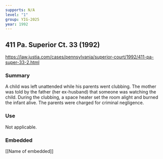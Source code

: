 ```yaml
---
supports: N/A
level: "1"
group: YIG-2025
year: 1992
---
```

## 411 Pa. Superior Ct. 33 (1992)

https://law.justia.com/cases/pennsylvania/superior-court/1992/411-pa-super-33-2.html

### Summary

A child was left unattended while his parents went clubbing. The mother was told by the father (her ex-husband) that someone was watching the child. During the clubbing, a space heater set the room alight and burned the infant alive. The parents were charged for criminal negligence.

### Use

Not applicable.

### Embedded

[[Name of embedded]]